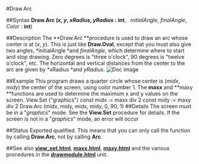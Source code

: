 
#Draw.Arc

##Syntax
**Draw.Arc **(*x*, *y*,** ***xRadius*, *yRadius*** :** **int**,   *initialAngle*, *finalAngle*, *Color* : **int**)

##Description
The **Draw.Arc **procedure is used to draw an arc whose center is at (*x*, *y*). This is just like **Draw.Oval**, except that you must also give two angles, *initialAngle *and *finalAngle*, which determine where to start and stop drawing. Zero degrees is "three o'clock", 90 degrees is "twelve o'clock", etc. The horizontal and vertical distances from the center to the arc are given by *xRadius *and *yRadius*.
![Doc image](draw_arc01.gif)

##Example
This program draws a quarter circle whose center is (*midx*, *midy*) the center of the screen, using color number 1. The **maxx** and **maxy **functions are used to determine the maximum x and y values on the screen.
        View.Set ("graphics")
        const midx := maxx div 2
        const midy := maxy div 2
        Draw.Arc (midx, midy, midx, midy, 0, 90, 1)
##Details
The screen must be in a "*graphics*" mode. See the **View.Set** procedure for details. If the screen is not in a "*graphics*" mode, an error will occur

##Status
Exported qualified.
This means that you can only call the function by calling **Draw.Arc**, not by calling **Arc**.

##See also
**[view_set.html](View.Set)**, **[maxx.html](maxx)**, **[maxy.html](maxy)** and the various procedures in the **[drawmodule.html](Draw)** unit.
